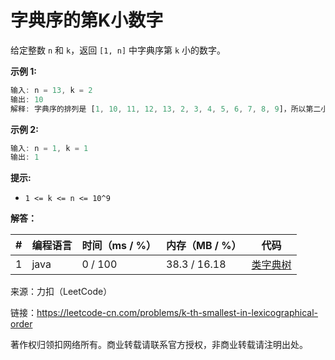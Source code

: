 # 字典序的第K小数字

给定整数 `n` 和 `k`，返回  `[1, n]` 中字典序第 `k` 小的数字。

**示例 1:**

``` javascript
输入: n = 13, k = 2
输出: 10
解释: 字典序的排列是 [1, 10, 11, 12, 13, 2, 3, 4, 5, 6, 7, 8, 9]，所以第二小的数字是 10。
```

**示例 2:**

``` javascript
输入: n = 1, k = 1
输出: 1
```

**提示:**

- `1 <= k <= n <= 10^9`

**解答：**

**#**|**编程语言**|**时间（ms / %）**|**内存（MB / %）**|**代码**
--|--|--|--|--
1|java|0 / 100|38.3 / 16.18|[类字典树](./java/ac_v1.java)

来源：力扣（LeetCode）

链接：https://leetcode-cn.com/problems/k-th-smallest-in-lexicographical-order

著作权归领扣网络所有。商业转载请联系官方授权，非商业转载请注明出处。
